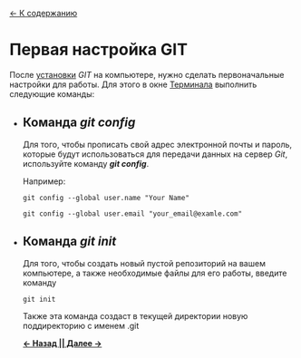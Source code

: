 [<- К содержанию](./readme.md)

# Первая настройка GIT
После [установки](./download.md) _GIT_ на компьютере, нужно сделать первоначальные настройки для работы. Для этого в окне [Терминала](./terminal.md) выполнить следующие команды:

+ ## Команда ***git config***

  Для того, чтобы прописать свой адрес электронной почты и пароль, которые будут использоваться для передачи данных на сервер _Git_, используйте команду ***git config***. 
  
  Например:

  ```bash-
  git config --global user.name "Your Name" 
  ```

  ```bash-
  git config --global user.email "your_email@examle.com" 
  ```

+ ## Команда ***git init***

  Для того, чтобы создать новый пустой репозиторий на вашем компьютере, а также необходимые файлы для его работы, введите команду
  ```bash-
  git init
  ```

  Также эта команда создаст в текущей директории новую поддиректорию с именем .git

  [**<- Назад |**](./terminal.md "Использование Терминала")[**| Далее ->**](./add.md "Команда git add")